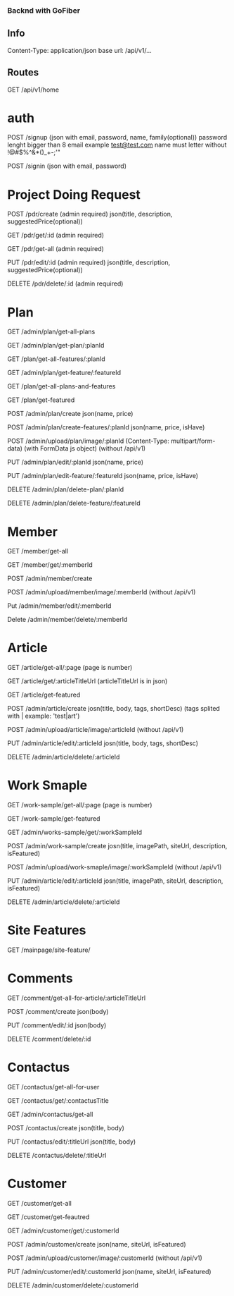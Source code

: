 ### Backnd with GoFiber

## Info
Content-Type: application/json
base url: /api/v1/...


## Routes
GET /api/v1/home


# auth

POST /signup (json with email, password, name, family(optional))
    password lenght bigger than 8
    email example test@test.com
    name must letter without !@#$%^&*()_+-;'"

POST /signin (json with email, password)


# Project Doing Request

POST /pdr/create        (admin required)    json(title, description, suggestedPrice(optional))

GET /pdr/get/:id        (admin required)

GET /pdr/get-all        (admin required)

PUT /pdr/edit/:id       (admin required)    json(title, description, suggestedPrice(optional))

DELETE /pdr/delete/:id  (admin required)


# Plan

GET	/admin/plan/get-all-plans

GET	/admin/plan/get-plan/:planId

GET	/plan/get-all-features/:planId

GET	/admin/plan/get-feature/:featureId

GET /plan/get-all-plans-and-features

GET /plan/get-featured

POST /admin/plan/create                       json(name, price)

POST /admin/plan/create-features/:planId      json(name, price, isHave)

POST /admin/upload/plan/image/:planId  (Content-Type: multipart/form-data) (with FormData js object) (without /api/v1)

PUT /admin/plan/edit/:planId                  json(name, price)

PUT	/admin/plan/edit-feature/:featureId       json(name, price, isHave)

DELETE /admin/plan/delete-plan/:planId

DELETE /admin/plan/delete-feature/:featureId


# Member

GET /member/get-all

GET /member/get/:memberId

POST /admin/member/create

POST /admin/upload/member/image/:memberId (without /api/v1)

Put /admin/member/edit/:memberId

Delete /admin/member/delete/:memberId


# Article
GET /article/get-all/:page (page is number)

GET /article/get/:articleTitleUrl (articleTitleUrl is in json)

GET /article/get-featured

POST /admin/article/create              josn(title, body, tags, shortDesc) (tags splited with | example: 'test|art')

POST /admin/upload/article/image/:articleId (without /api/v1)

PUT /admin/article/edit/:articleId      josn(title, body, tags, shortDesc)

DELETE /admin/article/delete/:articleId


# Work Smaple

GET /work-sample/get-all/:page (page is number)

GET /work-sample/get-featured

GET /admin/works-sample/get/:workSampleId

POST /admin/work-sample/create              josn(title, imagePath, siteUrl, description, isFeatured)

POST /admin/upload/work-smaple/image/:workSampleId  (without /api/v1)

PUT /admin/article/edit/:articleId          josn(title, imagePath, siteUrl, description, isFeatured)

DELETE /admin/article/delete/:articleId


# Site Features
GET /mainpage/site-feature/


# Comments

GET /comment/get-all-for-article/:articleTitleUrl

POST /comment/create json(body)

PUT /comment/edit/:id json(body)

DELETE /comment/delete/:id

# Contactus

GET /contactus/get-all-for-user

GET /contactus/get/:contactusTitle

GET /admin/contactus/get-all

POST /contactus/create json(title, body)

PUT /contactus/edit/:titleUrl json(title, body)

DELETE /contactus/delete/:titleUrl

# Customer

GET /customer/get-all

GET /customer/get-feautred

GET /admin/customer/get/:customerId

POST /admin/customer/create json(name, siteUrl, isFeatured)

POST /admin/upload/customer/image/:customerId (without /api/v1)

PUT /admin/customer/edit/:customerId json(name, siteUrl, isFeatured)

DELETE /admin/customer/delete/:customerId